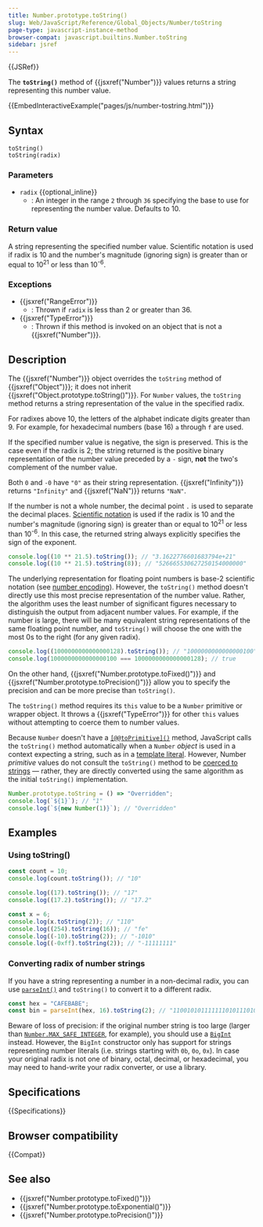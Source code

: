 ```yaml
---
title: Number.prototype.toString()
slug: Web/JavaScript/Reference/Global_Objects/Number/toString
page-type: javascript-instance-method
browser-compat: javascript.builtins.Number.toString
sidebar: jsref
---
```


{{JSRef}}

The **`toString()`** method of {{jsxref("Number")}} values returns a string representing this number value.

{{EmbedInteractiveExample("pages/js/number-tostring.html")}}

## Syntax

```js-nolint
toString()
toString(radix)
```

### Parameters

- `radix` {{optional_inline}}
  - : An integer in the range `2` through `36` specifying the base to use for representing the number value. Defaults to 10.

### Return value

A string representing the specified number value. Scientific notation is used if radix is 10 and the number's magnitude (ignoring sign) is greater than or equal to 10<sup>21</sup> or less than 10<sup>-6</sup>.

### Exceptions

- {{jsxref("RangeError")}}
  - : Thrown if `radix` is less than 2 or greater than 36.
- {{jsxref("TypeError")}}
  - : Thrown if this method is invoked on an object that is not a {{jsxref("Number")}}.

## Description

The {{jsxref("Number")}} object overrides the `toString` method of {{jsxref("Object")}}; it does not inherit
{{jsxref("Object.prototype.toString()")}}. For `Number` values, the `toString` method returns a string representation of the value in the specified radix.

For radixes above 10, the letters of the alphabet indicate digits greater than 9. For example, for hexadecimal numbers (base 16) `a` through `f` are used.

If the specified number value is negative, the sign is preserved. This is the case even if the radix is 2; the string returned is the positive binary representation of the number value preceded by a `-` sign, **not** the two's complement of the number value.

Both `0` and `-0` have `"0"` as their string representation. {{jsxref("Infinity")}} returns `"Infinity"` and {{jsxref("NaN")}} returns `"NaN"`.

If the number is not a whole number, the decimal point `.` is used to separate the decimal places. [Scientific notation](/en-US/docs/Web/JavaScript/Reference/Lexical_grammar#exponential) is used if the radix is 10 and the number's magnitude (ignoring sign) is greater than or equal to 10<sup>21</sup> or less than 10<sup>-6</sup>. In this case, the returned string always explicitly specifies the sign of the exponent.

```js
console.log((10 ** 21.5).toString()); // "3.1622776601683794e+21"
console.log((10 ** 21.5).toString(8)); // "526665530627250154000000"
```

The underlying representation for floating point numbers is base-2 scientific notation (see [number encoding](/en-US/docs/Web/JavaScript/Reference/Global_Objects/Number#number_encoding)). However, the `toString()` method doesn't directly use this most precise representation of the number value. Rather, the algorithm uses the least number of significant figures necessary to distinguish the output from adjacent number values. For example, if the number is large, there will be many equivalent string representations of the same floating point number, and `toString()` will choose the one with the most 0s to the right (for any given radix).

```js
console.log((1000000000000000128).toString()); // "1000000000000000100"
console.log(1000000000000000100 === 1000000000000000128); // true
```

On the other hand, {{jsxref("Number.prototype.toFixed()")}} and {{jsxref("Number.prototype.toPrecision()")}} allow you to specify the precision and can be more precise than `toString()`.

The `toString()` method requires its `this` value to be a `Number` primitive or wrapper object. It throws a {{jsxref("TypeError")}} for other `this` values without attempting to coerce them to number values.

Because `Number` doesn't have a [`[@@toPrimitive]()`](/en-US/docs/Web/JavaScript/Reference/Global_Objects/Symbol/toPrimitive) method, JavaScript calls the `toString()` method automatically when a `Number` _object_ is used in a context expecting a string, such as in a [template literal](/en-US/docs/Web/JavaScript/Reference/Template_literals). However, Number _primitive_ values do not consult the `toString()` method to be [coerced to strings](/en-US/docs/Web/JavaScript/Reference/Global_Objects/String#string_coercion) — rather, they are directly converted using the same algorithm as the initial `toString()` implementation.

```js
Number.prototype.toString = () => "Overridden";
console.log(`${1}`); // "1"
console.log(`${new Number(1)}`); // "Overridden"
```

## Examples

### Using toString()

```js
const count = 10;
console.log(count.toString()); // "10"

console.log((17).toString()); // "17"
console.log((17.2).toString()); // "17.2"

const x = 6;
console.log(x.toString(2)); // "110"
console.log((254).toString(16)); // "fe"
console.log((-10).toString(2)); // "-1010"
console.log((-0xff).toString(2)); // "-11111111"
```

### Converting radix of number strings

If you have a string representing a number in a non-decimal radix, you can use [`parseInt()`](/en-US/docs/Web/JavaScript/Reference/Global_Objects/parseInt) and `toString()` to convert it to a different radix.

```js
const hex = "CAFEBABE";
const bin = parseInt(hex, 16).toString(2); // "11001010111111101011101010111110"
```

Beware of loss of precision: if the original number string is too large (larger than [`Number.MAX_SAFE_INTEGER`](/en-US/docs/Web/JavaScript/Reference/Global_Objects/Number/MAX_SAFE_INTEGER), for example), you should use a [`BigInt`](/en-US/docs/Web/JavaScript/Reference/Global_Objects/BigInt/BigInt) instead. However, the `BigInt` constructor only has support for strings representing number literals (i.e. strings starting with `0b`, `0o`, `0x`). In case your original radix is not one of binary, octal, decimal, or hexadecimal, you may need to hand-write your radix converter, or use a library.

## Specifications

{{Specifications}}

## Browser compatibility

{{Compat}}

## See also

- {{jsxref("Number.prototype.toFixed()")}}
- {{jsxref("Number.prototype.toExponential()")}}
- {{jsxref("Number.prototype.toPrecision()")}}
